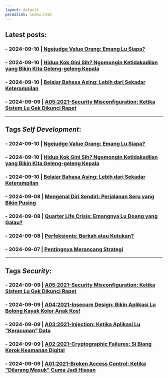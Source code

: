 ```yaml
---
layout: default
permalink: index.html
---
```


## Latest posts:
### - 2024-09-10 | [Ngejudge Value Orang: Emang Lu Siapa?](_posts/self-development/2024-09-10-Ngejudge-Value-Orang.md)
### - 2024-09-10 | [Hidup Kok Gini Sih? Ngomongin Ketidakadilan yang Bikin Kita Geleng-geleng Kepala](_posts/self-development/2024-09-10-Ketidakadilan-Hidup.md)
### - 2024-09-10 | [Belajar Bahasa Asing: Lebih dari Sekadar Keterampilan](_posts/self-development/2024-09-10-Belajar-Bahasa-Asing.md)
### - 2024-09-09 | [A05:2021-Security Misconfiguration: Ketika Sistem Lu Gak Dikunci Rapet](_posts/_posts/self-development/2024-09-10-Belajar-Bahasa-Asing.md)

---

## Tags _Self Development_:
### - 2024-09-10 | [Ngejudge Value Orang: Emang Lu Siapa?](_posts/self-development/2024-09-10-Ngejudge-Value-Orang.md)
### - 2024-09-10 | [Hidup Kok Gini Sih? Ngomongin Ketidakadilan yang Bikin Kita Geleng-geleng Kepala](_posts/self-development/2024-09-10-Ketidakadilan-Hidup.md)
### - 2024-09-10 | [Belajar Bahasa Asing: Lebih dari Sekadar Keterampilan](_posts/self-development/2024-09-10-Belajar-Bahasa-Asing.md)
### - 2024-09-08 | [Mengenal Diri Sendiri: Perjalanan Seru yang Bikin Pusing](_posts/self-development/2024-09-08-Mengenal-Diri-Sendiri.md)
### - 2024-09-08 | [Quarter Life Crisis: Emangnya Lu Doang yang Galau?](_posts/self-development/2024-09-08-Quarter-Life-Crisis.md)
### - 2024-09-08 | [Perfeksionis: Berkah atau Kutukan?](_posts/self-development/2024-09-08-Perfeksionis.md)
### - 2024-09-07 | [Pentingnya Merancang Strategi](_posts/self-development/2024-09-07-Pentingnya-Merancang-Strategi.md)

---

## Tags _Security_:
### - 2024-09-09 | [A05:2021-Security Misconfiguration: Ketika Sistem Lu Gak Dikunci Rapet](_posts/security/2024-09-09-Security-Misconfiguration.md)
### - 2024-09-09 | [A04:2021-Insecure Design: Bikin Aplikasi Lu Bolong Kayak Kolor Anak Kos!](_posts/security/2024-09-09-Insecure-Design.md)
### - 2024-09-09 | [A03:2021-Injection: Ketika Aplikasi Lu "Keracunan" Data](_posts/security/2024-09-09-Injection.md)
### - 2024-09-09 | [A02:2021-Cryptographic Failures: Si Biang Kerok Keamanan Digital](_posts/security/2024-09-09-Cryptographic-Failures.md)
### - 2024-09-09 | [A01:2021-Broken Access Control: Ketika "Dilarang Masuk" Cuma Jadi Hiasan](_posts/security/2024-09-09-Broken-Access-Control.md)
